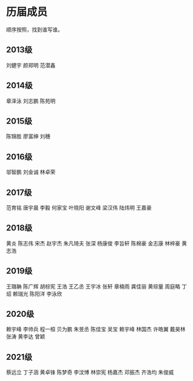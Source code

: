 # 历届成员
顺序按照，找到谁写谁。
## 2013级
刘健宇 颜郑明 范潜鑫
## 2014级
章泽泳 刘志鹏 陈苑明
## 2015级
陈锦胜 廖富绅 刘穗
## 2016级
邬智鹏 刘金诚 林卓荣
## 2017级
范育铭 唐宇晨 李毅 何家宝 叶晓阳 谢文峰 梁汉伟 陆炜明 王嘉豪
## 2018级 
黄炎 陈志伟 宋杰 赵宇杰 朱凡琦夫 张深 杨康俊 李旨轩 陈棉豪 金志康 林梓豪 黄志浩
## 2019级
王璐聃 陈广辉 胡棕宪 王浩 王乙丞 王宇冰 张轩 章楠雨 龚佳丽 黄琮量 周庭略 丁炤 赖瑞光 陈阳洋 李泳欣
## 2020级
赖宇峰 李帅兵 程一桓 贝为鹏 朱昱丞 陈佳宝 吴宝 赖宇峰 林国杰 许皓翼 戴昊林 张涛 黄李达 曾颖
## 2021级
蔡远立 丁子涵 黄卓锋 陈梦奇 李汶博 林崇宪 杨嘉杰 邓振杰 齐浩均 朱俊威